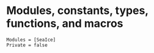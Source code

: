 # Modules, constants, types, functions, and macros

```@autodocs
Modules = [SeaIce]
Private = false
```
